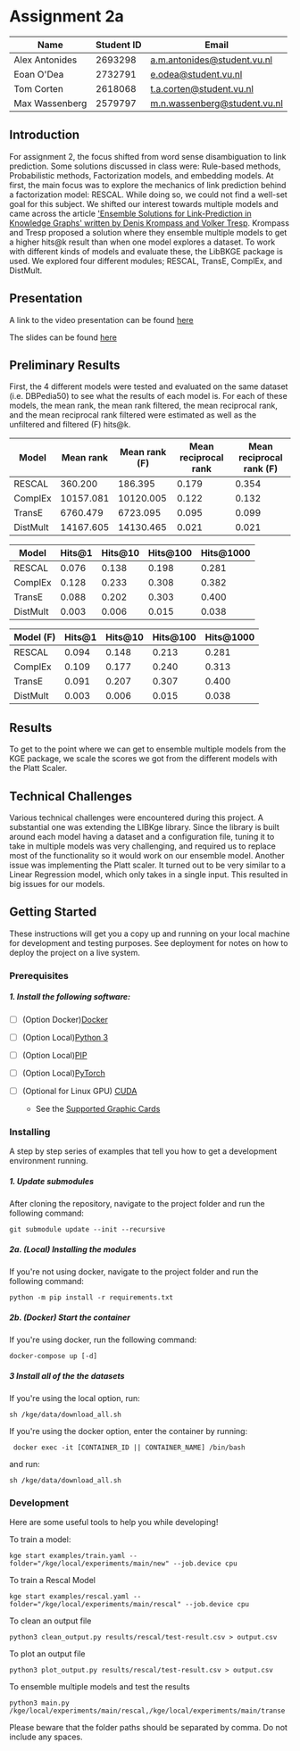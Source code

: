# Assignment 2a

| Name           | Student ID | Email                        |
|----------------|------------|------------------------------|
| Alex Antonides | 2693298    | a.m.antonides@student.vu.nl  |
| Eoan O'Dea     | 2732791    | e.odea@student.vu.nl         |
| Tom Corten     | 2618068    | t.a.corten@student.vu.nl     |
| Max Wassenberg | 2579797    | m.n.wassenberg@student.vu.nl |

## Introduction
For assignment 2, the focus shifted from word sense disambiguation to link prediction. Some solutions discussed in class were: Rule-based methods, Probabilistic methods, Factorization models, and embedding models. At first, the main focus was to explore the mechanics of link prediction behind a factorization model: RESCAL. While doing so, we could not find a well-set goal for this subject. We shifted our interest towards multiple models and came across the article ['Ensemble Solutions for Link-Prediction in Knowledge Graphs' written by Denis Krompass and Volker Tresp](https://www.dbs.ifi.lmu.de/~krompass/papers/EnsembleSolutionsForLinkPredictionInKnowledgeGraphs.pdf). Krompass and Tresp proposed a solution where they ensemble multiple models to get a higher hits@k result than when one model explores a dataset. To work with different kinds of models and evaluate these, the LibBKGE package is used. We explored four different modules; RESCAL, TransE, ComplEx, and DistMult. 

## Presentation
A link to the video presentation can  be found [here](https://drive.google.com/file/d/1mWAZYNQ_yzKKdBIg9XUNrkPymFYND3ZQ/view?usp=sharing)

The slides can be found [here](https://docs.google.com/presentation/d/1s9s1EzEbkrOIU08EVfn_SHhAVYLJG9PAwf1koqzckOg/edit#slide=id.p)

## Preliminary Results

First, the 4 different models were tested and evaluated on the same dataset (i.e. DBPedia50) to see what the results of each model is. For each of these models, the mean rank, the mean rank filtered, the mean reciprocal rank, and the mean reciprocal rank filtered were estimated as well as the unfiltered and filtered (F) hits@k.

| Model    | Mean rank | Mean rank (F) | Mean reciprocal rank | Mean reciprocal rank (F)|
|----------|-----------|---------------|----------------------|-------------------------|
| RESCAL   | 360.200   | 186.395       | 0.179                | 0.354                   |
| ComplEx  | 10157.081 | 10120.005     | 0.122                | 0.132                   |
| TransE   | 6760.479  | 6723.095      | 0.095                | 0.099                   |
| DistMult | 14167.605 | 14130.465     | 0.021                | 0.021                   |

| Model    | Hits@1 | Hits@10 | Hits@100 | Hits@1000 |
|----------|--------|---------|----------|-----------|
| RESCAL   | 0.076  | 0.138   | 0.198    | 0.281     |
| ComplEx  | 0.128  | 0.233   | 0.308    | 0.382     |
| TransE   | 0.088  | 0.202   | 0.303    | 0.400     |
| DistMult | 0.003  | 0.006   | 0.015    | 0.038     |

| Model (F)| Hits@1 | Hits@10 | Hits@100 | Hits@1000 |
|----------|--------|---------|----------|-----------|
| RESCAL   | 0.094  | 0.148   | 0.213    | 0.281     |
| ComplEx  | 0.109  | 0.177   | 0.240    | 0.313     |
| TransE   | 0.091  | 0.207   | 0.307    | 0.400     |
| DistMult | 0.003  | 0.006   | 0.015    | 0.038     |

## Results

To get to the point where we can get to ensemble multiple models from the KGE package, we scale the scores we got from the different models with the Platt Scaler.

## Technical Challenges

Various technical challenges were encountered during this project. A substantial one was extending the LIBKge library. Since the library is built around each model having a dataset and a configuration file, tuning it to take in multiple models was very challenging, and required us to replace most of the functionality so it would work on our ensemble model. Another issue was implementing the Platt scaler. It turned out to be very similar to a Linear Regression model, which only takes in a single input. This resulted in big issues for our models.

## Getting Started

These instructions will get you a copy up and running on your local machine for development and testing purposes. See deployment for notes on how to deploy the project on a live system.

### Prerequisites
##### 1. Install the following software:
- [ ] (Option Docker)[Docker](https://www.docker.com/)

- [ ] (Option Local)[Python 3](https://www.python.corg/)
- [ ] (Option Local)[PIP](https://pip.pypa.io/en/stable/cli/pip_install/)
- [ ] (Option Local)[PyTorch](https://pytorch.org/)
  
- [ ] (Optional for Linux GPU) [CUDA](https://developer.nvidia.com/cuda-downloads)
  * See the [Supported Graphic Cards](https://developer.nvidia.com/cuda-gpus)

### Installing
A step by step series of examples that tell you how to get a development environment running.

##### 1. Update submodules
After cloning the repository, navigate to the project folder and run the following command: 
```console   
git submodule update --init --recursive
```

##### 2a. (Local) Installing the modules
If you're not using docker, navigate to the project folder and run the following command: 
```console   
python -m pip install -r requirements.txt
```

##### 2b. (Docker) Start the container
If you're using docker, run the following command:
```console   
docker-compose up [-d]
```

##### 3 Install all of the the datasets
If you're using the local option, run:
```
sh /kge/data/download_all.sh
```

If you're using the docker option, enter the container by running:

```
 docker exec -it [CONTAINER_ID || CONTAINER_NAME] /bin/bash 
```

and run:
```
sh /kge/data/download_all.sh
```
### Development
Here are some useful tools to help you while developing!

To train a model:
```
kge start examples/train.yaml --folder="/kge/local/experiments/main/new" --job.device cpu 
```

To train a Rescal Model
```
kge start examples/rescal.yaml --folder="/kge/local/experiments/main/rescal" --job.device cpu 
```

To clean an output file
```
python3 clean_output.py results/rescal/test-result.csv > output.csv
```

To plot an output file
```
python3 plot_output.py results/rescal/test-result.csv > output.csv
```

To ensemble multiple models and test the results
```
python3 main.py /kge/local/experiments/main/rescal,/kge/local/experiments/main/transe
```
Please beware that the folder paths should be separated by comma. Do not include any spaces.
